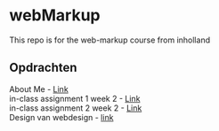 # webMarkup
This repo is for the web-markup course from inholland

## Opdrachten
About Me - [Link](https://iolite312.github.io/webMarkup/aboutMe/) <br>
in-class assignment 1 week 2 - [Link](https://iolite312.github.io/webMarkup/semantic_html/) <br>
in-class assignment 2 week 2 - [Link](https://iolite312.github.io/webMarkup/css_basics/) <br>
Design van webdesign - [link](https://iolite312.github.io/webMarkup/design/)